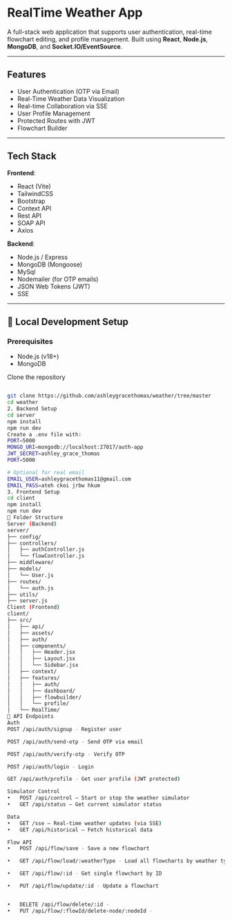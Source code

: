 # RealTime Weather App

A full-stack web application that supports user authentication, real-time flowchart editing, and profile management. Built using **React**, **Node.js**, **MongoDB**, and **Socket.IO/EventSource**.

---

## Features

-  User Authentication (OTP via Email)
-  Real-Time Weather Data Visualization
- Real-time Collaboration via  SSE
- User Profile Management
- Protected Routes with JWT
- Flowchart Builder 

---

##  Tech Stack

**Frontend**:
- React (Vite)
- TailwindCSS
- Bootstrap
- Context API
- Rest API
- SOAP API
- Axios

**Backend**:
- Node.js / Express
- MongoDB (Mongoose)
- MySql
- Nodemailer (for OTP emails)
- JSON Web Tokens (JWT)
- SSE

---

## 🧪 Local Development Setup

### Prerequisites

- Node.js (v18+)
- MongoDB

 Clone the repository
```bash

git clone https://github.com/ashleygracethomas/weather/tree/master
cd weather
2. Backend Setup
cd server
npm install
npm run dev
Create a .env file with:
PORT=5000
MONGO_URI=mongodb://localhost:27017/auth-app
JWT_SECRET=ashley_grace_thomas
PORT=5000

# Optional for real email
EMAIL_USER=ashleygracethomas11@gmail.com
EMAIL_PASS=ateh ckoi jrbw hkum
3. Frontend Setup
cd client
npm install
npm run dev
📁 Folder Structure
Server (Backend)
server/
├── config/
├── controllers/
│   ├── authController.js
│   └── flowController.js
├── middleware/
├── models/
│   └── User.js
├── routes/
│   └── auth.js
├── utils/
├── server.js
Client (Frontend)
client/
├── src/
│   ├── api/
│   ├── assets/
│   ├── auth/
│   ├── components/
│   │   ├── Header.jsx
│   │   ├── Layout.jsx
│   │   └── Sidebar.jsx
│   ├── context/
│   ├── features/
│   │   ├── auth/
│   │   ├── dashboard/
│   │   ├── flowbuilder/
│   │   └── profile/
│   └── RealTime/
📡 API Endpoints
Auth
POST /api/auth/signup - Register user

POST /api/auth/send-otp - Send OTP via email

POST /api/auth/verify-otp - Verify OTP

POST /api/auth/login - Login

GET /api/auth/profile - Get user profile (JWT protected)

Simulator Control
•	POST /api/control – Start or stop the weather simulator
•	GET /api/status – Get current simulator status

Data
•	GET /sse – Real-time weather updates (via SSE)
•	GET /api/historical – Fetch historical data

Flow API
•	POST /api/flow/save - Save a new flowchart

•	GET /api/flow/load/:weatherType - Load all flowcharts by weather type

•	GET /api/flow/:id - Get single flowchart by ID

•	PUT /api/flow/update/:id - Update a flowchart


•	DELETE /api/flow/delete/:id - 
•	PUT /api/flow/:flowId/delete-node/:nodeId - 

